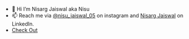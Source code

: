 - 👋 Hi I’m Nisarg Jaiswal aka Nisu
- 📫 Reach me via [@nisu_jaiswal_05](https://www.instagram.com/nisu_jaiswal_05/) on instagram and [Nisarg Jaiswal](https://www.linkedin.com/in/nisarg-jaiswal-14296320b/) on LinkedIn.
- [Check Out](https://youtu.be/hrMnNQTpmnA?si=Ms2WutrNHewvXFwx)
<!---
nisuJaiswal/nisuJaiswal is a ✨ special ✨ repository because its `README.md` (this file) appears on your GitHub profile.
You can click the Preview link to take a look at your changes.
--->
